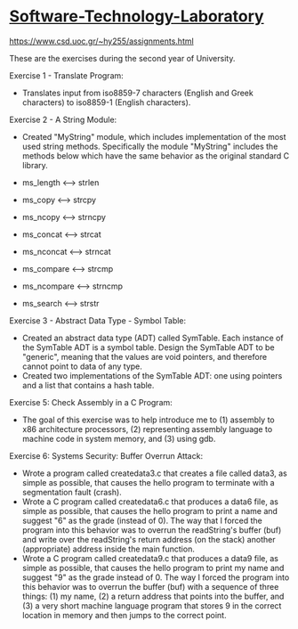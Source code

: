 # [Software-Technology-Laboratory](https://www.csd.uoc.gr/CSD/index.jsp?content=courses_catalog&openmenu=demoAcc3&lang=en&course=19)
https://www.csd.uoc.gr/~hy255/assignments.html

These are the exercises during the second year of University.

Exercise 1 - Translate Program:
- Translates input from iso8859-7 characters (English and Greek characters) to iso8859-1 (English characters).

Exercise 2 - A String Module:
- Created "MyString" module, which includes implementation of the most used string methods. Specifically the module "MyString" includes the methods below which have the same behavior as the original standard C library.  

- ms_length <--> strlen  
- ms_copy <--> strcpy  
- ms_ncopy <--> strncpy  
- ms_concat <--> strcat  
- ms_nconcat <--> strncat  
- ms_compare <--> strcmp  
- ms_ncompare <--> strncmp  
- ms_search <--> strstr  

Exercise 3 - Abstract Data Type - Symbol Table:
- Created an abstract data type (ADT) called SymTable. Each instance of the SymTable ADT is a symbol table.
Design the SymTable ADT to be "generic", meaning that the values ​​are void pointers, and therefore cannot point to data of any type.
- Created two implementations of the SymTable ADT: one using pointers and a list that contains a hash table.

Exercise 5: Check Assembly in a C Program:  
- The goal of this exercise was to help introduce me to (1) assembly to x86 architecture processors, (2) representing assembly language to machine code in system memory, and (3) using gdb.   

Exercise 6: Systems Security: Buffer Overrun Attack:  
- Wrote a program called createdata3.c that creates a file called data3, as simple as possible, that causes the hello program to terminate with a segmentation fault (crash).  
- Wrote a C program called createdata6.c that produces a data6 file, as simple as possible, that causes the hello program to print a name and suggest "6" as the grade (instead of 0).
  The way that I forced the program into this behavior was to overrun the readString's buffer (buf) and write over the readString's return address (on the stack) another (appropriate)
  address inside the main function.  
- Wrote a C program called createdata9.c that produces a data9 file, as simple as possible, that causes the hello program to print my name and suggest "9" as the grade instead of 0.
  The way I forced the program into this behavior was to overrun the buffer (buf) with a sequence of three things:
  (1) my name, (2) a return address that points into the buffer, and (3) a very short machine language program that stores 9
  in the correct location in memory and then jumps to the correct point.
